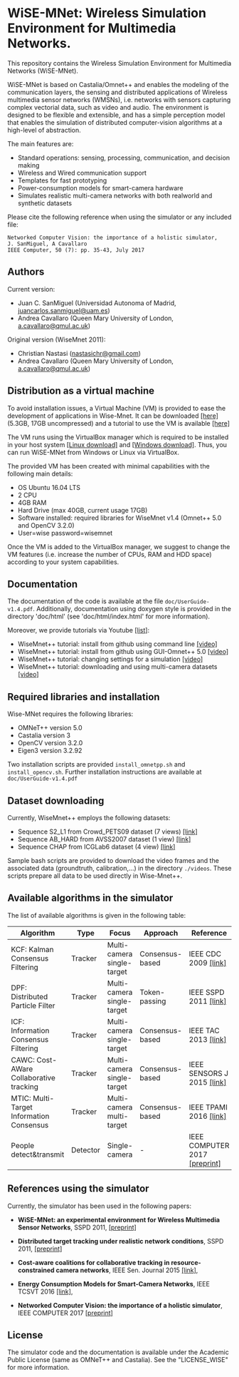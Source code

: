 WiSE-MNet: Wireless Simulation Environment for Multimedia Networks.
============================================================

This repository contains the Wireless Simulation Environment for Multimedia Networks (WiSE-MNet). 

WiSE-MNet is based on Castalia/Omnet++ and enables the modeling of the communication layers, the sensing and distributed applications of Wireless multimedia sensor networks (WMSNs), i.e. networks with sensors capturing complex vectorial data, such as video and audio. The environment is designed to be flexible and extensible, and has a simple perception model that enables the simulation of distributed computer-vision algorithms at a high-level of abstraction.

The main features are:

* Standard operations: sensing, processing, communication, and decision making
* Wireless and Wired communication support
* Templates for fast prototyping
* Power-consumption models for smart-camera hardware
* Simulates realistic multi-camera networks with both realworld
and synthetic datasets

Please cite the following reference when using the simulator or any included file:
 
```
Networked Computer Vision: the importance of a holistic simulator, 
J. SanMiguel, A Cavallaro
IEEE Computer, 50 (7): pp. 35-43, July 2017
```

Authors
-------
Current version:

* Juan C. SanMiguel (Universidad Autonoma of Madrid, juancarlos.sanmiguel@uam.es)
* Andrea Cavallaro (Queen Mary University of London, a.cavallaro@qmul.ac.uk)

Original version (WiseMnet 2011):

* Christian Nastasi (nastasichr@gmail.com)
* Andrea Cavallaro (Queen Mary University of London, a.cavallaro@qmul.ac.uk)


Distribution as a virtual machine
------------
To avoid installation issues, a Virtual Machine (VM) is provided to ease the development of applications in Wise-Mnet. It can be downloaded [[here]](http://www-vpu.eps.uam.es/wisemnet/ubuntu16-wisemnet-v1.4.ova) (5.3GB, 17GB uncompressed) and a tutorial to use the VM is available [[here]](https://youtu.be/_F5v-UrN-y0)

The VM runs using the VirtualBox manager which is required to be installed in your host system [[Linux download]](https://www.virtualbox.org/wiki/Linux_Downloads) and
[[Windows download]](http://download.virtualbox.org/virtualbox/5.1.28/VirtualBox-5.1.28-117968-Win.exe). Thus, you can run WiSE-MNet from Windows or Linux via VirtualBox. 

The provided VM has been created with minimal capabilities with the following main details:

* OS Ubuntu 16.04 LTS
* 2 CPU
* 4GB RAM
* Hard Drive (max 40GB, current usage 17GB) 
* Software installed: required libraries for WiseMnet v1.4 (Omnet++ 5.0 and OpenCV 3.2.0)
* User=wise password=wisemnet

Once the VM is added to the VirtualBox manager, we suggest to change the VM features (i.e. increase the number of CPUs, RAM and HDD space) according to your system capabilities.

Documentation
------------

The documentation of the code is available at the file `doc/UserGuide-v1.4.pdf`. Additionally, documentation using doxygen style is provided in the directory 'doc/html' (see 'doc/html/index.html' for more information). 

Moreover, we provide tutorials via Youtube [[list]](https://www.youtube.com/playlist?list=PLXw9Diaj9Nhlt3XczwnoEavshvuwDC4N0):

* WiseMnet++ tutorial: install from github using command line [[video]](https://youtu.be/8w01-vg5qIU)
* WiseMnet++ tutorial: install from github using GUI-Omnet++ 5.0 [[video]](https://youtu.be/rpwIUlUu-3Y)
* WiseMnet++ tutorial: changing settings for a simulation [[video]](https://www.youtube.com/watch?v=YGMkfrgR3JI)
* WiseMnet++ tutorial: downloading and using multi-camera datasets [[video]](https://www.youtube.com/watch?v=-Xym_Xk-9OQ)


Required libraries and installation
-------------------------------

Wise-MNet requires the following libraries:

* OMNeT++ version 5.0 
* Castalia version 3 
* OpenCV version 3.2.0 
* Eigen3 version 3.2.92

Two installation scripts are provided `install_omnetpp.sh` and `install_opencv.sh`. Further installation instructions are available at `doc/UserGuide-v1.4.pdf`

 
Dataset downloading
--------------------------------

Currently, WiseMnet++ employs the following datasets:

* Sequence S2_L1 from Crowd_PETS09 dataset (7 views) [[link]](https://goo.gl/vOOkzr)
* Sequence AB_HARD from AVSS2007 dataset (1 view) [[link]](https://goo.gl/NeCuzY)
* Sequence CHAP from ICGLab6 dataset (4 view) [[link]](https://www.tugraz.at/institute/icg/research/team-bischof/lrs/downloads/lab6)

Sample bash scripts are provided to download the video frames and the associated data (groundtruth, calibration,...) in the directory `./videos`. These scripts prepare all data to be used directly in Wise-Mnet++.

Available algorithms in the simulator
----------------------------------

The list of available algorithms is given in the following table:

Algorithm | Type | Focus | Approach | Reference         
------------- | ------------- | ------------- | ------------- | ------------------
KCF: Kalman Consensus Filtering  | Tracker | Multi-camera single-target | Consensus-based | IEEE CDC 2009 [[link]](http://ieeexplore.ieee.org/document/4118472)
DPF: Distributed Particle Filter  | Tracker | Multi-camera single-target | Token-passing | IEEE SSPD 2011 [[link]](http://ieeexplore.ieee.org/document/6253415/)
ICF: Information Consensus Filtering  | Tracker | Multi-camera single-target | Consensus-based | IEEE TAC 2013 [[link]](http://ieeexplore.ieee.org/document/6576197/)
CAWC: Cost-AWare Collaborative tracking  | Tracker | Multi-camera single-target | Consensus-based | IEEE SENSORS J 2015 [[link]](http://ieeexplore.ieee.org/document/694578/)
MTIC: Multi-Target Information Consensus  | Tracker | Multi-camera multi-target | Consensus-based | IEEE TPAMI 2016 [[link]](http://ieeexplore.ieee.org/document/7286852/)
People detect&transmit | Detector | Single-camera | - | IEEE COMPUTER 2017 [[preprint]](http://www.eecs.qmul.ac.uk/~andrea/wise-mnet.html)

References using the simulator
--------------------------------
 
Currently, the simulator has been used in the following papers:
 

* **WiSE-MNet: an experimental environment for Wireless Multimedia Sensor Networks**, SSPD 2011, [[preprint]](http://www.eecs.qmul.ac.uk/~andrea/wise-mnet.html)

* **Distributed target tracking under realistic network conditions**, SSPD 2011, [[preprint]](http://www.eecs.qmul.ac.uk/~andrea/wise-mnet.html)

* **Cost-aware coalitions for collaborative tracking in resource-constrained camera networks**, IEEE Sen. Journal 2015 [[link]](http://ieeexplore.ieee.org/document/6945780),

* **Energy Consumption Models for Smart-Camera Networks**, IEEE TCSVT 2016 [[link]](http://ieeexplore.ieee.org/document/7517353/),

* **Networked Computer Vision: the importance of a holistic simulator**, IEEE COMPUTER 2017 [[preprint]](http://www.eecs.qmul.ac.uk/~andrea/wise-mnet.html)

License
-------

The simulator code and the documentation is available under the Academic Public License (same as OMNeT++ and Castalia). See the "LICENSE_WISE" for more information. 
